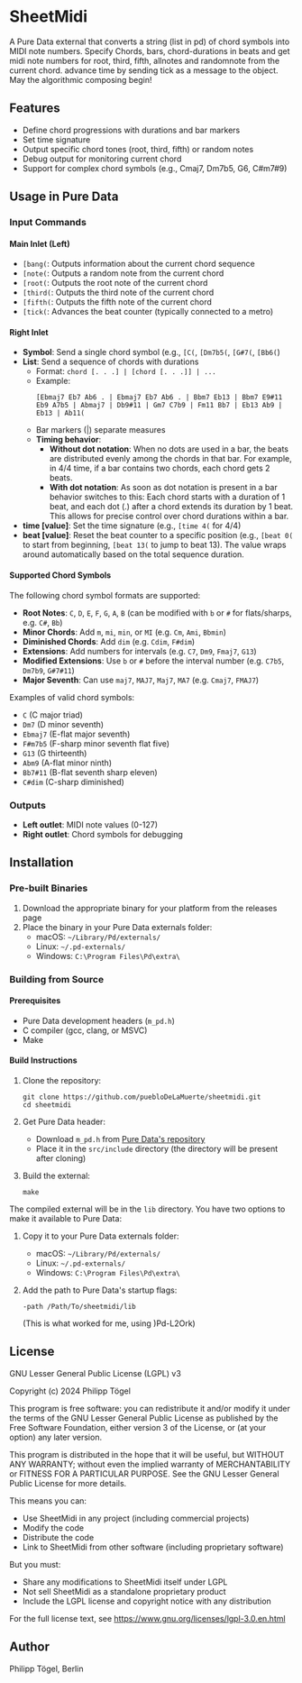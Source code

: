 # SheetMidi

A Pure Data external that converts a string (list in pd) of chord symbols into MIDI note numbers. Specify Chords, bars, chord-durations in beats and get midi note numbers for root, third, fifth, allnotes and randomnote from the current chord. advance time by sending tick as a message to the object. May the algorithmic composing begin!

## Features

- Define chord progressions with durations and bar markers
- Set time signature
- Output specific chord tones (root, third, fifth) or random notes
- Debug output for monitoring current chord
- Support for complex chord symbols (e.g., Cmaj7, Dm7b5, G6, C#m7#9)

## Usage in Pure Data

### Input Commands

#### Main Inlet (Left)

- `[bang(`: Outputs information about the current chord sequence
- `[note(`: Outputs a random note from the current chord
- `[root(`: Outputs the root note of the current chord
- `[third(`: Outputs the third note of the current chord
- `[fifth(`: Outputs the fifth note of the current chord
- `[tick(`: Advances the beat counter (typically connected to a metro)

#### Right Inlet

- **Symbol**: Send a single chord symbol (e.g., `[C(`, `[Dm7b5(`, `[G#7(`, `[Bb6(`)
- **List**: Send a sequence of chords with durations
  - Format: `chord [. . .] | [chord [. . .]] | ...`
  - Example:
    ```
    [Ebmaj7 Eb7 Ab6 . | Ebmaj7 Eb7 Ab6 . | Bbm7 Eb13 | Bbm7 E9#11 Eb9 A7b5 | Abmaj7 | Db9#11 | Gm7 C7b9 | Fm11 Bb7 | Eb13 Ab9 | Eb13 | Ab11(
    ```
  - Bar markers (|) separate measures
  - **Timing behavior**:
    - **Without dot notation**: When no dots are used in a bar, the beats are distributed evenly among the chords in that bar. For example, in 4/4 time, if a bar contains two chords, each chord gets 2 beats.
    - **With dot notation**: As soon as dot notation is present in a bar behavior switches to this: Each chord starts with a duration of 1 beat, and each dot (.) after a chord extends its duration by 1 beat. This allows for precise control over chord durations within a bar.
- **time [value]**: Set the time signature (e.g., `[time 4(` for 4/4)
- **beat [value]**: Reset the beat counter to a specific position (e.g., `[beat 0(` to start from beginning, `[beat 13(` to jump to beat 13). The value wraps around automatically based on the total sequence duration.

#### Supported Chord Symbols

The following chord symbol formats are supported:
- **Root Notes**: `C`, `D`, `E`, `F`, `G`, `A`, `B` (can be modified with `b` or `#` for flats/sharps, e.g. `C#`, `Bb`)
- **Minor Chords**: Add `m`, `mi`, `min`, or `MI` (e.g. `Cm`, `Ami`, `Bbmin`)
- **Diminished Chords**: Add `dim` (e.g. `Cdim`, `F#dim`)
- **Extensions**: Add numbers for intervals (e.g. `C7`, `Dm9`, `Fmaj7`, `G13`)
- **Modified Extensions**: Use `b` or `#` before the interval number (e.g. `C7b5`, `Dm7b9`, `G#7#11`)
- **Major Seventh**: Can use `maj7`, `MAJ7`, `Maj7`, `MA7` (e.g. `Cmaj7`, `FMAJ7`)

Examples of valid chord symbols:
- `C` (C major triad)
- `Dm7` (D minor seventh)
- `Ebmaj7` (E-flat major seventh)
- `F#m7b5` (F-sharp minor seventh flat five)
- `G13` (G thirteenth)
- `Abm9` (A-flat minor ninth)
- `Bb7#11` (B-flat seventh sharp eleven)
- `C#dim` (C-sharp diminished)

### Outputs

- **Left outlet**: MIDI note values (0-127)
- **Right outlet**: Chord symbols for debugging

## Installation

### Pre-built Binaries

1. Download the appropriate binary for your platform from the releases page
2. Place the binary in your Pure Data externals folder:
   - macOS: `~/Library/Pd/externals/`
   - Linux: `~/.pd-externals/`
   - Windows: `C:\Program Files\Pd\extra\`

### Building from Source

#### Prerequisites

- Pure Data development headers (`m_pd.h`)
- C compiler (gcc, clang, or MSVC)
- Make

#### Build Instructions

1. Clone the repository:
   ```
   git clone https://github.com/puebloDeLaMuerte/sheetmidi.git
   cd sheetmidi
   ```

2. Get Pure Data header:
   - Download `m_pd.h` from [Pure Data's repository](https://github.com/pure-data/pure-data/blob/master/src/m_pd.h)
   - Place it in the `src/include` directory (the directory will be present after cloning)

3. Build the external:
   ```
   make
   ```

The compiled external will be in the `lib` directory. You have two options to make it available to Pure Data:

1. Copy it to your Pure Data externals folder:
   - macOS: `~/Library/Pd/externals/`
   - Linux: `~/.pd-externals/`
   - Windows: `C:\Program Files\Pd\extra\`

2. Add the path to Pure Data's startup flags:
   ```
   -path /Path/To/sheetmidi/lib
   ```
   (This is what worked for me, using )Pd-L2Ork)

## License

GNU Lesser General Public License (LGPL) v3

Copyright (c) 2024 Philipp Tögel

This program is free software: you can redistribute it and/or modify
it under the terms of the GNU Lesser General Public License as published by
the Free Software Foundation, either version 3 of the License, or
(at your option) any later version.

This program is distributed in the hope that it will be useful,
but WITHOUT ANY WARRANTY; without even the implied warranty of
MERCHANTABILITY or FITNESS FOR A PARTICULAR PURPOSE. See the
GNU Lesser General Public License for more details.

This means you can:
- Use SheetMidi in any project (including commercial projects)
- Modify the code
- Distribute the code
- Link to SheetMidi from other software (including proprietary software)

But you must:
- Share any modifications to SheetMidi itself under LGPL
- Not sell SheetMidi as a standalone proprietary product
- Include the LGPL license and copyright notice with any distribution

For the full license text, see <https://www.gnu.org/licenses/lgpl-3.0.en.html>

## Author

Philipp Tögel, Berlin

